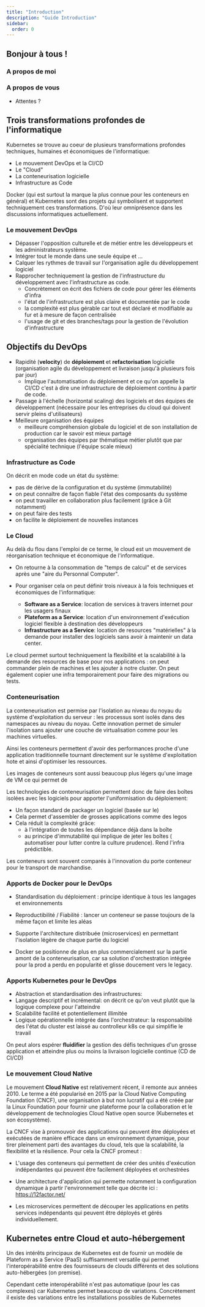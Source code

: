 ```yaml
---
title: "Introduction"
description: "Guide Introduction"
sidebar:
  order: 0
---
```




## Bonjour à tous ! 

### A propos de moi

<!-- Élie Gavoty

- Developpeur backend et DevOps (Sewan Group / Yunohost)
- Formateur DevOps, Linux, Python
- Philosophie de la technique -->

<!-- Hadrien Pélissier

- Ingénieur DevOps (Ansible / Docker / Kubernetes / Gitlab CI) / sécurité / développeur Python et Elixir
- Formateur DevOps et sécurité informatique -->

### A propos de vous

- Attentes ?


## Trois transformations profondes de l'informatique

Kubernetes se trouve au coeur de plusieurs transformations profondes techniques, humaines et économiques de l'informatique:

- Le mouvement DevOps et la CI/CD
- Le "Cloud"
- La conteneurisation logicielle
- Infrastructure as Code

Docker (qui est surtout la marque la plus connue pour les conteneurs en général) et Kubernetes sont des projets qui symbolisent et supportent techniquement ces transformations. D'où leur omniprésence dans les discussions informatiques actuellement.

### Le mouvement DevOps

- Dépasser l'opposition culturelle et de métier entre les développeurs et les administrateurs système.
- Intégrer tout le monde dans une seule équipe et ...
- Calquer les rythmes de travail sur l'organisation agile du développement logiciel
- Rapprocher techniquement la gestion de l'infrastructure du développement avec l'infrastructure as code.
  - Concrètement on écrit des fichiers de code pour gérer les éléments d'infra
  - l'état de l'infrastructure est plus claire et documentée par le code
  - la complexité est plus gérable car tout est déclaré et modifiable au fur et à mesure de façon centralisée
  - l'usage de git et des branches/tags pour la gestion de l'évolution d'infrastructure

## Objectifs du DevOps

- Rapidité (**velocity**) de **déploiement** et **refactorisation** logicielle (organisation agile du développement et livraison jusqu'à plusieurs fois par jour)
  - Implique l'automatisation du déploiement et ce qu'on appelle la CI/CD c'est à dire une infrastructure de déploiement continu à partir de code.
- Passage à l'échelle (horizontal scaling) des logiciels et des équipes de développement (nécessaire pour les entreprises du cloud qui doivent servir pleins d'utilisateurs)
- Meilleure organisation des équipes
  - meilleure compréhension globale du logiciel et de son installation de production car le savoir est mieux partagé
  - organisation des équipes par thématique métier plutôt que par spécialité technique (l'équipe scale mieux)


### Infrastructure as Code

On décrit en mode code un état du système:

  - pas de dérive de la configuration et du système (immutabilité)
  - on peut connaître de façon fiable l'état des composants du système
  - on peut travailler en collaboration plus facilement (grâce à Git notamment)
  - on peut faire des tests
  - on facilite le déploiement de nouvelles instances

### Le Cloud

Au delà du flou dans l'emploi de ce terme, le cloud est un mouvement de réorganisation technique et économique de l'informatique.

- On retourne à la consommation de "temps de calcul" et de services après une "aire du Personnal Computer".

- Pour organiser cela on peut définir trois niveaux à la fois techniques et économiques de l'informatique:
  - **Software as a Service**: location de services à travers internet pour les usagers finaux
  - **Plateform as a Service**: location d'un environnement d'exécution logiciel flexible à destination des développeurs
  - **Infrastructure as a Service**: location de resources "matérielles" à la demande pour installer des logiciels sans avoir à maintenir un data center.

Le cloud permet surtout techniquement la flexibilité et la scalabilité à la demande des resources de base pour nos applications : on peut commander plein de machines et les ajouter à notre cluster. On peut également copier une infra temporairement pour faire des migrations ou tests.

### Conteneurisation

La conteneurisation est permise par l'isolation au niveau du noyau du système d'exploitation du serveur : les processus sont isolés dans des namespaces au niveau du noyau. Cette innovation permet de simuler l'isolation sans ajouter une couche de virtualisation comme pour les machines virtuelles.

Ainsi les conteneurs permettent d'avoir des performances proche d'une application traditionnelle tournant directement sur le système d'exploitation hote et ainsi d'optimiser les ressources.

Les images de conteneurs sont aussi beaucoup plus légers qu'une image de VM ce qui permet de 

Les technologies de conteneurisation permettent donc de faire des boîtes isolées avec les logiciels pour apporter l'uniformisation du déploiement:

- Un façon standard de packager un logiciel (basée sur le)
- Cela permet d'assembler de grosses applications comme des legos
- Cela réduit la complexité grâce:
  - à l'intégration de toutes les dépendance déjà dans la boîte
  - au principe d'immutabilité qui implique de jeter les boîtes ( automatiser pour lutter contre la culture prudence). Rend l'infra prédictible.

Les conteneurs sont souvent comparés à l'innovation du porte conteneur pour le transport de marchandise.

### Apports de Docker pour le DevOps

- Standardisation du déploiement : principe identique à tous les langages et environnements
- Reproductibilité / Fiabilité : lancer un conteneur se passe toujours de la même façon et limite les aléas
- Supporte l'architecture distribuée (microservices) en permettant l'isolation légère de chaque partie du logiciel

- Docker se positionne de plus en plus commercialement sur la partie amont de la conteneurisation, car sa solution d'orchestration intégrée pour la prod a perdu en popularité et glisse doucement vers le legacy.

### Apports Kubernetes pour le DevOps

- Abstraction et standardisation des infrastructures: 
- Langage descriptif et incrémental: on décrit ce qu'on veut plutôt que la logique complexe pour l'atteindre
- Scalabilité facilité et potentiellement illimitée
- Logique opérationnelle intégrée dans l'orchestrateur: la responsabilité des l'état du cluster est laissé au controlleur k8s ce qui simplifie le travail

On peut alors espérer **fluidifier** la gestion des défis techniques d'un grosse application et atteindre plus ou moins la livraison logicielle continue (CD de CI/CD)

### Le mouvement Cloud Native

Le mouvement **Cloud Native** est relativement récent, il remonte aux années 2010. Le terme a été popularisé en 2015 par la Cloud Native Computing Foundation (CNCF), une organisation à but non lucratif qui a été créée par la Linux Foundation pour fournir une plateforme pour la collaboration et le développement de technologies Cloud Native open source (Kubernetes et son écosystème).

La CNCF vise à promouvoir des applications qui peuvent être déployées et exécutées de manière efficace dans un environnement dynamique, pour tirer pleinement parti des avantages du cloud, tels que la scalabilité, la flexibilité et la résilience. Pour cela la CNCF promeut :

- L'usage des conteneurs qui permettent de créer des unités d'exécution indépendantes qui peuvent être facilement déployées et orchestrées

- Une architecture d'application qui permette notamment la configuration dynamique à partir l'environnement telle que décrite ici : https://12factor.net/

- Les microservices permettent de découper les applications en petits services indépendants qui peuvent être déployés et gérés individuellement.

## Kubernetes entre Cloud et auto-hébergement

Un des intérêts principaux de Kubernetes est de fournir un modèle de Plateform as a Service (PaaS) suffisamment versatile qui permet l'interopérabilité entre des fournisseurs de clouds différents et des solutions auto-hébergées (on premise).

Cependant cette interopérabilité n'est pas automatique (pour les cas complexes) car Kubernetes permet beaucoup de variations. Concrètement il existe des variations entre les installations possibles de Kubernetes